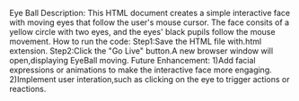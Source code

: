 Eye Ball
  Description:
        This HTML document creates a simple interactive face with moving eyes that follow the user's mouse cursor. The face consits of a yellow circle with two eyes, and the eyes' black pupils follow the mouse movement.
How to run the code:
Step1:Save the HTML file with.html extension.
Step2:Click the "Go Live" button.A new browser window will open,displaying EyeBall moving.
Future Enhancement:
1)Add facial expressions or animations to make the interactive face more engaging.
2)Implement user interation,such as clicking on the eye to trigger actions or reactions.

